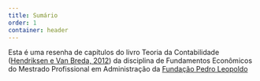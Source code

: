 ```yaml
---
title: Sumário
order: 1
container: header
---
```

Esta é uma resenha de capítulos do livro Teoria da Contabilidade ([Hendriksen e Van Breda, 2012](https://books.google.com.br/books/about/Teoria_da_contabilidade.html)) da disciplina de Fundamentos Econômicos do Mestrado Profissional em Administração da [Fundação Pedro Leopoldo](http://www.fpl.edu.br)
